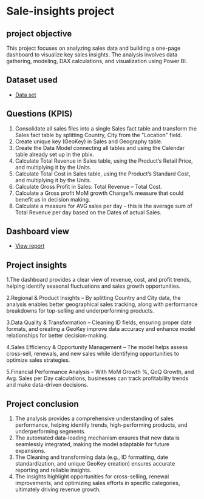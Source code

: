 # Sale-insights project
## project objective
This project focuses on analyzing sales data and building a one-page dashboard to visualize key sales insights. The analysis involves data gathering, modeling, DAX calculations, and visualization using Power BI.

## Dataset used
- <a href ="https://github.com/arunsaimuddu/Sale-insights/blob/main/Sale%20insight%20zip%20file.zip" >Data set</a>

## Questions (KPIS)
1. Consolidate all sales files into a single Sales fact table and transform the Sales fact table by splitting Country, City from the "Location" field.
2. Create unique key (GeoKey) in Sales and Geography table.
3. Create the Data Model connecting all tables and using the Calendar table already set up in the pbix.
4. Calculate Total Revenue in Sales table, using the Product’s Retail Price, and multiplying it by the Units.
5. Calculate Total Cost in Sales table, using the Product’s Standard Cost, and multiplying it by the Units.
6. Calculate Gross Profit in Sales: Total Revenue – Total Cost.
7. Calculate a Gross profit MoM growth Change% measure that could benefit us in decision making.
8. Calculate a measure for AVG sales per day – this is the average sum of Total Revenue per day based on the Dates of actual Sales.

## Dashboard view
- <a href ="https://github.com/arunsaimuddu/Sale-insights/blob/main/sales%20analytics%20report.pdf" >View report</a>

## Project insights 
1.The dashboard provides a clear view of revenue, cost, and profit trends, helping identify seasonal fluctuations and sales growth opportunities.
   
2.Regional & Product Insights – By splitting Country and City data, the analysis enables better geographical sales tracking, along with performance breakdowns for top-selling and underperforming products.

3.Data Quality & Transformation – Cleaning ID fields, ensuring proper date formats, and creating a GeoKey improve data accuracy and enhance model relationships for better decision-making.

4.Sales Efficiency & Opportunity Management – The model helps assess cross-sell, renewals, and new sales while identifying opportunities to optimize sales strategies.

5.Financial Performance Analysis – With MoM Growth %, QoQ Growth, and Avg. Sales per Day calculations, businesses can track profitability trends and make data-driven decisions.

## Project conclusion
1. The analysis provides a comprehensive understanding of sales performance, helping identify trends, high-performing products, and underperforming segments.
2. The automated data-loading mechanism ensures that new data is seamlessly integrated, making the model adaptable for future expansions.
3. The Cleaning and transforming data (e.g., ID formatting, date standardization, and unique GeoKey creation) ensures accurate reporting and reliable insights.
4. The insights highlight opportunities for cross-selling, renewal improvements, and optimizing sales efforts in specific categories, ultimately driving revenue growth.

